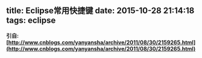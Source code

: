 title: Eclipse常用快捷键
date: 2015-10-28 21:14:18
tags: eclipse
---

**引自:
[http://www.cnblogs.com/yanyansha/archive/2011/08/30/2159265.html](http://www.cnblogs.com/yanyansha/archive/2011/08/30/2159265.html)**


